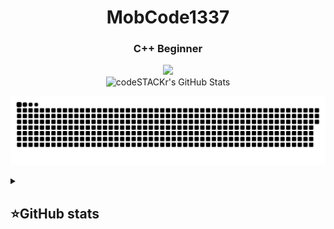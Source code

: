 <h1 align="center">MobCode1337</h1>

<h3 align="center">C++ Beginner</h3>
<p align="center">
 <a href="https://pastebin.com/raw/FVk392dL"><img src="https://img.shields.io/badge/-Discord-blue?style=flat&logo=Discord&logoColor=white" /></a>
 <br>
 <img alt="codeSTACKr's GitHub Stats" src="https://komarev.com/ghpvc/?username=your-github-mobcode1337&color=green" />
</p>

<p align="center">
<img width="600" src="assets/github-snake.svg" alt="snake"/>
</p>

<details align="left">
  <summary><h2><b>⭐GitHub stats</b></h2></summary>
  <p>
   <img alt="codeSTACKr's GitHub Stats" src="https://github-readme-stats.vercel.app/api/top-langs/?username=mobcode1337&layout=compact&theme=dark" />  
   <br>
   <img alt="codeSTACKr's GitHub Stats" src="https://github-readme-stats.vercel.app/api?username=mobcode1337&show_icons=true&theme=dark" />
   <br>
   <img src="https://metrics.lecoq.io/mobcode1337" />
  </p>
</details>
